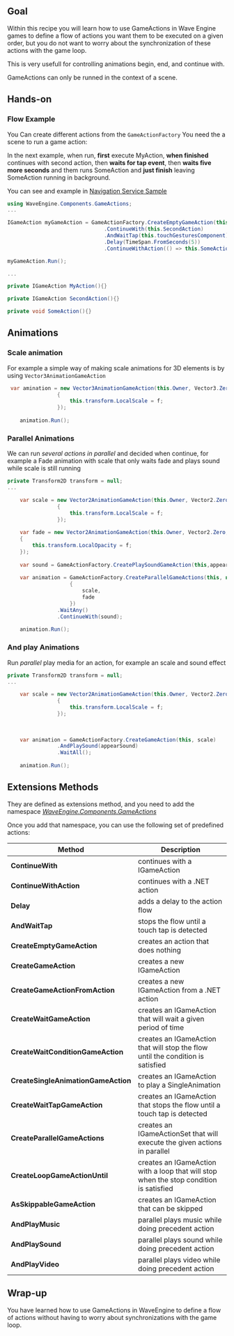 ## Goal

Within this recipe you will learn how to use GameActions in Wave Engine games to define a flow of actions you want them to be executed on a given order, but you do not want to worry about the synchronization of these actions with the game loop.

This is very usefull for controlling animations begin, end, and continue with.

GameActions can only be runned in the context of a scene.

## Hands-on

### Flow Example

You Can create different actions from the `GameActionFactory`
You need the a scene to run a game action:

In the next example, when run, **first** execute MyAction, **when finished** continues with second action, then **waits for tap event**, then **waits five more seconds** and them runs SomeAction and **just finish** leaving SomeAction running in background.

You can see and example in [Navigation Service Sample](https://github.com/WaveEngine/Samples/blob/19b2d516170730181a7cc2ca86f753f617ae6a17/Basic/NavigationFlow/SharedSource/Main/Navigation/NavigationService.cs)

```C#
using WaveEngine.Components.GameActions;
...

IGameAction myGameAction = GameActionFactory.CreateEmptyGameAction(this,this.MyAction)
                               .ContinueWith(this.SecondAction)
                               .AndWaitTap(this.touchGesturesComponent)
                               .Delay(TimeSpan.FromSeconds(5))
                               .ContinueWithAction(() => this.SomeAction());

myGameAction.Run();

...

private IGameAction MyAction(){}

private IGameAction SecondAction(){}

private void SomeAction(){}
```

## Animations

### Scale animation
For example a simple way of making scale animations for 3D elements is by using `Vector3AnimationGameAction`
```C#
 var amination = new Vector3AnimationGameAction(this.Owner, Vector3.Zero, Vector3.One, TimeSpan.FromSeconds(1), ease, (f) =>
                {
                    this.transform.LocalScale = f;
                });
				
	animation.Run();
```

### Parallel Animations
We can  run *several actions in parallel* and decided when continue, for example a Fade animation with scale that only waits fade and plays sound while scale is still running

```C#
private Transform2D transform = null;
...

	var scale = new Vector2AnimationGameAction(this.Owner, Vector2.Zero, Vector2.One, TimeSpan.FromSeconds(1), ease, (f) =>
                {
                    this.transform.LocalScale = f;
                });
				
	var fade = new Vector2AnimationGameAction(this.Owner, Vector2.Zero, Vector2.One, TimeSpan.FromSeconds(2), ease, (f) =>
	{
		this.transform.LocalOpacity = f;
	});
	
	var sound = GameActionFactory.CreatePlaySoundGameAction(this,appearSound);
				
	var animation = GameActionFactory.CreateParallelGameActions(this, new List<IGameAction>() 
					{
						scale,
						fade
					})
				.WaitAny()
				.ContinueWith(sound);
	
	animation.Run();
```

### And play Animations
Run *parallel* play media for an action, for example an scale and sound effect

```C#
private Transform2D transform = null;
...

	var scale = new Vector2AnimationGameAction(this.Owner, Vector2.Zero, Vector2.One, TimeSpan.FromSeconds(1), ease, (f) =>
                {
                    this.transform.LocalScale = f;
                });
				
	
				
	var animation = GameActionFactory.CreateGameAction(this, scale)
				.AndPlaySound(appearSound)
				.WaitAll();
	
	animation.Run();
```
## Extensions Methods
They are defined as extensions method, and you need to add the namespace *[WaveEngine.Components.GameActions](xref:WaveEngine.Components.GameActions)*

Once you add that namespace, you can use the following set of predefined actions:

|  **Method**  	|**Description**  	| 
|---	|---	|
|**ContinueWith** | continues with a IGameAction|
|**ContinueWithAction**| continues with a .NET action|
|**Delay**| adds a delay to the action flow|
|**AndWaitTap**| stops the flow until a touch tap is detected|
|**CreateEmptyGameAction**| creates an action that does nothing|
|**CreateGameAction**| creates a new IGameAction|
|**CreateGameActionFromAction**| creates a new IGameAction from a .NET action|
|**CreateWaitGameAction**| creates an IGameAction that will wait a given period of time|
|**CreateWaitConditionGameAction**| creates an IGameAction that will stop the flow until the condition is satisfied|
|**CreateSingleAnimationGameAction**| creates an IGameAction to play a SingleAnimation|
|**CreateWaitTapGameAction**| creates an IGameAction that stops the flow until a touch tap is detected|
|**CreateParallelGameActions**| creates an IGameActionSet that will execute the given actions in parallel|
|**CreateLoopGameActionUntil**| creates an IGameAction with a loop that will stop when the stop condition is satisfied|
|**AsSkippableGameAction**| creates an IGameAction that can be skipped|
|**AndPlayMusic**| parallel plays music while doing precedent action|
|**AndPlaySound**| parallel plays sound while doing precedent action|
|**AndPlayVideo**| parallel plays video while doing precedent action|

## Wrap-up

You have learned how to use GameActions in WaveEngine to define a flow of actions without having to worry about synchronizations with the game loop.
